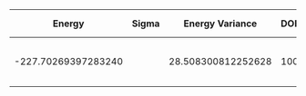 | Energy              | Sigma   | Energy Variance    | DOF | Method                                                       | Data Repository |
|---------------------|---------|--------------------|-----|--------------------------------------------------------------|-----------------|
| -227.70269397283240 |         | 28.508300812252628 | 100 | DMRG (bond dimension = 1024)                                 |                 |
